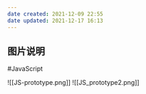 ```yaml
---
date created: 2021-12-09 22:55
date updated: 2021-12-17 16:13
---
```


## 图片说明

#JavaScript

![[JS-prototype.png]]
![[JS_prototype2.png]]
